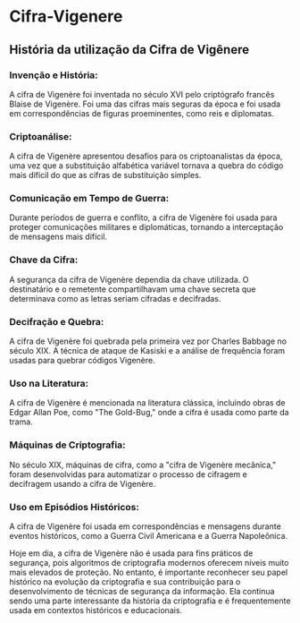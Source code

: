 # Cifra-Vigenere

## História da utilização da Cifra de Vigênere
### Invenção e História: 
  A cifra de Vigenère foi inventada no século XVI pelo criptógrafo francês Blaise de Vigenère. Foi uma das cifras mais seguras da época e foi usada em correspondências de figuras proeminentes, como reis e diplomatas.

### Criptoanálise: 
  A cifra de Vigenère apresentou desafios para os criptoanalistas da época, uma vez que a substituição alfabética variável tornava a quebra do código mais difícil do que as cifras de substituição simples.

### Comunicação em Tempo de Guerra:
  Durante períodos de guerra e conflito, a cifra de Vigenère foi usada para proteger comunicações militares e diplomáticas, tornando a interceptação de mensagens mais difícil.

### Chave da Cifra: 
  A segurança da cifra de Vigenère dependia da chave utilizada. O destinatário e o remetente compartilhavam uma chave secreta que determinava como as letras seriam cifradas e decifradas.

### Decifração e Quebra: 
  A cifra de Vigenère foi quebrada pela primeira vez por Charles Babbage no século XIX. A técnica de ataque de Kasiski e a análise de frequência foram usadas para quebrar códigos Vigenère.

### Uso na Literatura:
  A cifra de Vigenère é mencionada na literatura clássica, incluindo obras de Edgar Allan Poe, como "The Gold-Bug," onde a cifra é usada como parte da trama.

### Máquinas de Criptografia:
  No século XIX, máquinas de cifra, como a "cifra de Vigenère mecânica," foram desenvolvidas para automatizar o processo de cifragem e decifragem usando a cifra de Vigenère.

### Uso em Episódios Históricos:
  A cifra de Vigenère foi usada em correspondências e mensagens durante eventos históricos, como a Guerra Civil Americana e a Guerra Napoleônica.

Hoje em dia, a cifra de Vigenère não é usada para fins práticos de segurança, pois algoritmos de criptografia modernos oferecem níveis muito mais elevados de proteção. No entanto, é importante reconhecer seu papel histórico na evolução da criptografia e sua contribuição para o desenvolvimento de técnicas de segurança da informação. Ela continua sendo uma parte interessante da história da criptografia e é frequentemente usada em contextos históricos e educacionais.
